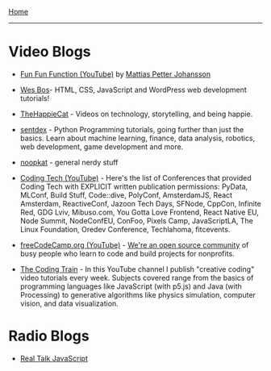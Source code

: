 [Home](../README.md)

----

# Video Blogs

- [Fun Fun Function (YouTube)](https://www.youtube.com/channel/UCO1cgjhGzsSYb1rsB4bFe4Q) by [Mattias Petter Johansson](https://twitter.com/mpjme)
- [Wes Bos](https://www.youtube.com/channel/UCoebwHSTvwalADTJhps0emA)- HTML, CSS, JavaScript and WordPress web development tutorials!
- [TheHappieCat](https://www.youtube.com/user/TheHappieCat) - Videos on technology, storytelling, and being happie.
- [sentdex](https://www.youtube.com/user/sentdex/featured) - Python Programming tutorials, going further than just the basics. Learn about machine learning, finance, data analysis, robotics, web development, game development and more.
- [noopkat](https://www.youtube.com/user/suziam/featured) - general nerdy stuff

- [Coding Tech (YouTube)](https://www.youtube.com/channel/UCtxCXg-UvSnTKPOzLH4wJaQ) - Here's the list of Conferences that provided Coding Tech with EXPLICIT written publication permissions: PyData, MLConf, Build Stuff, Code::dive, PolyConf, AmsterdamJS, React Amsterdam, ReactiveConf, Jazoon Tech Days, SFNode, CppCon, Infinite Red, GDG Lviv, Mibuso.com, You Gotta Love Frontend, React Native EU, Node Summit, NodeConfEU, ConFoo, Pixels Camp, JavaScriptLA, The Linux Foundation, Oredev Conference, Techlahoma, fitcevents.
- [freeCodeCamp.org (YouTube)](https://www.youtube.com/channel/UC8butISFwT-Wl7EV0hUK0BQ) - [We're an open source community](https://freeCodeCamp.org) of busy people who learn to code and build projects for nonprofits.
- [The Coding Train](https://www.youtube.com/channel/UCvjgXvBlbQiydffZU7m1_aw) - In this YouTube channel I publish "creative coding" video tutorials every week. Subjects covered range from the basics of programming languages like JavaScript (with p5.js) and Java (with Processing) to generative algorithms like physics simulation, computer vision, and data visualization.


# Radio Blogs

- [Real Talk JavaScript](https://realtalkjavascript.simplecast.fm/)
